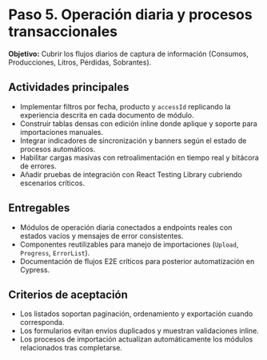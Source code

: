 # Paso 5. Operación diaria y procesos transaccionales

**Objetivo:** Cubrir los flujos diarios de captura de información (Consumos, Producciones, Litros, Pérdidas, Sobrantes).

## Actividades principales
- Implementar filtros por fecha, producto y `accessId` replicando la experiencia descrita en cada documento de módulo.
- Construir tablas densas con edición inline donde aplique y soporte para importaciones manuales.
- Integrar indicadores de sincronización y banners según el estado de procesos automáticos.
- Habilitar cargas masivas con retroalimentación en tiempo real y bitácora de errores.
- Añadir pruebas de integración con React Testing Library cubriendo escenarios críticos.

## Entregables
- Módulos de operación diaria conectados a endpoints reales con estados vacíos y mensajes de error consistentes.
- Componentes reutilizables para manejo de importaciones (`Upload`, `Progress`, `ErrorList`).
- Documentación de flujos E2E críticos para posterior automatización en Cypress.

## Criterios de aceptación
- Los listados soportan paginación, ordenamiento y exportación cuando corresponda.
- Los formularios evitan envíos duplicados y muestran validaciones inline.
- Los procesos de importación actualizan automáticamente los módulos relacionados tras completarse.

